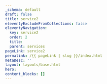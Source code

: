 ```yaml
---
_schema: default
draft: false
title: service2
eleventyExcludeFromCollections: false
eleventyNavigation:
  key: service2
  order: 2
  title:
  parent: services
pageLink: service2
permalink: /{{ pageLink | slug }}/index.html
metaDesc: ''
layout: layouts/base.html
hero:
content_blocks: []
---
```

